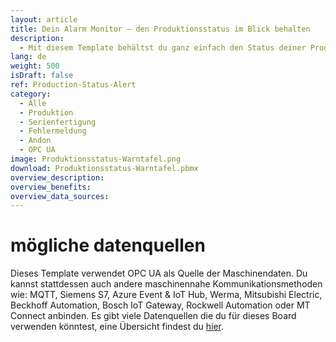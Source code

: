 ```yaml
---
layout: article
title: Dein Alarm Monitor – den Produktionsstatus im Blick behalten
description: 
  - Mit diesem Template behältst du ganz einfach den Status deiner Produktion im Blick. Nutze es zum effizienten Monitoring deiner Maschinen und lass dir Störungen, sowie die Art der Fehlermeldung in Echtzeit anzeigen. Durch die blitzschnelle Kommunikation des Problems und die eindeutige Darstellung der Alarmierung in Signalfarben werden Probleme schneller behoben und Ausfallzeiten verkürzt, was kostbare Ressourcen spart. Template jetzt herunterladen und Produktionsprozesse optimieren!
lang: de
weight: 500
isDraft: false
ref: Production-Status-Alert
category:
  - Alle
  - Produktion
  - Serienfertigung
  - Fehlermeldung
  - Andon
  - OPC UA
image: Produktionsstatus-Warntafel.png
download: Produktionsstatus-Warntafel.pbmx
overview_description:
overview_benefits:
overview_data_sources:
---
```

# mögliche datenquellen
Dieses Template verwendet OPC UA als Quelle der Maschinendaten. Du kannst stattdessen auch andere maschinennahe Kommunikationsmethoden wie: MQTT, Siemens S7, Azure Event & IoT Hub, Werma, Mitsubishi Electric, Beckhoff Automation, Bosch IoT Gateway, Rockwell Automation oder MT Connect anbinden. Es gibt viele Datenquellen die du für dieses Board verwenden könntest, eine Übersicht findest du [hier](https://peakboard.com/schnittstellen/).
